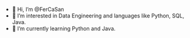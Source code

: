 - 👋 Hi, I’m @FerCaSan
- 👀 I’m interested in Data Engineering and languages like Python, SQL, Java.
- 🌱 I’m currently learning Python and Java.



